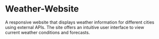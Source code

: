# Weather-Website
A responsive website that displays weather information for different cities using external APIs. The site offers an intuitive user interface to view current weather conditions and forecasts.
